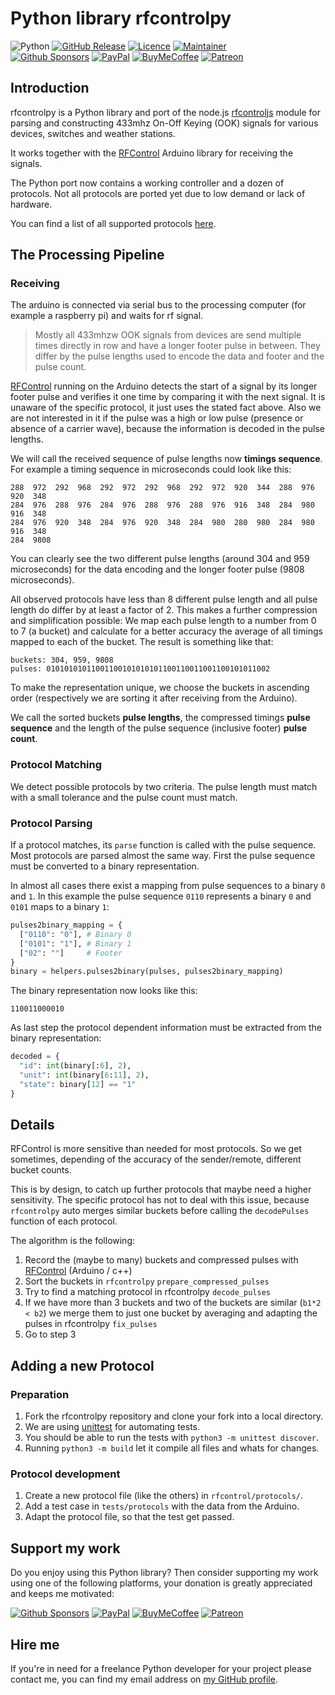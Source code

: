 # Python library rfcontrolpy

![Python][python-shield]
[![GitHub Release][releases-shield]][releases]
[![Licence][license-shield]][license]
[![Maintainer][maintainer-shield]][maintainer]  
[![Github Sponsors][github-shield]][github]
[![PayPal][paypal-shield]][paypal]
[![BuyMeCoffee][buymecoffee-shield]][buymecoffee]
[![Patreon][patreon-shield]][patreon]

## Introduction

rfcontrolpy is a Python library and port of the node.js [rfcontroljs](https://github.com/pimatic/rfcontroljs)
module for parsing and constructing 433mhz On-Off Keying (OOK) signals for various devices,
switches and weather stations.

It works together with the [RFControl](https://github.com/pimatic/RFControl) Arduino library
for receiving the signals.

The Python port now contains a working controller and a dozen of protocols. Not all protocols are
ported yet due to low demand or lack of hardware.

You can find a list of all supported protocols [here](protocols.md).

## The Processing Pipeline

### Receiving

The arduino is connected via serial bus to the processing computer (for example a raspberry pi)
and waits for rf signal. 

> Mostly all 433mhzw OOK signals from devices are send multiple times directly in row and have a
> longer footer pulse in between. They differ by the pulse lengths used to encode the data and footer 
> and the pulse count.

[RFControl](https://github.com/rrooggiieerr/RFControl) running on the Arduino detects the start of a 
signal by its longer footer pulse and verifies it one time by comparing it with the next signal. 
It is unaware of the specific protocol, it just uses the stated fact above. Also we are 
not interested in it if the pulse was a high or low pulse (presence or absence of a carrier wave), 
because the information is decoded in the pulse lengths.

We will call the received sequence of pulse lengths now **timings sequence**. For example a timing
sequence in microseconds could look like this:

```
288  972  292  968  292  972  292  968  292  972  920  344  288  976  920  348  
284  976  288  976  284  976  288  976  288  976  916  348  284  980  916  348  
284  976  920  348  284  976  920  348  284  980  280  980  284  980  916  348  
284  9808
```

You can clearly see the two different pulse lengths (around 304 and 959 microseconds) for the data
encoding and the longer footer pulse (9808 microseconds). 

All observed protocols have less than 8 different pulse length and all pulse length do differ by at 
least a factor of 2. This makes a further compression and simplification possible: We map each 
pulse length to a number from 0 to 7 (a bucket) and calculate for a better accuracy the average of 
all timings mapped to each of the bucket. The result is something like that:

```
buckets: 304, 959, 9808
pulses: 01010101011001100101010101100110011001100101011002
```

To make the representation unique, we choose the buckets in ascending order (respectively we are
sorting it after receiving from the Arduino).

We call the sorted buckets **pulse lengths**, the compressed timings **pulse sequence** and the 
length of the pulse sequence (inclusive footer) **pulse count**.

### Protocol Matching

We detect possible protocols by two criteria. The pulse length must match with a small tolerance
and the pulse count must match. 

### Protocol Parsing

If a protocol matches, its `parse` function is called with the pulse sequence. Most protocols are
parsed almost the same way. First the pulse sequence must be converted to a binary representation.

In almost all cases there exist a mapping from pulse sequences to a binary `0` and `1`. In this
example the pulse sequence `0110` represents a binary `0` and `0101` maps to a binary `1`:

```Python
pulses2binary_mapping = {
  ["0110": "0"], # Binary 0
  ["0101": "1"], # Binary 1 
  ["02": ""]     # Footer
}
binary = helpers.pulses2binary(pulses, pulses2binary_mapping)
```

The binary representation now looks like this:

```
110011000010
```

As last step the protocol dependent information must be extracted from the binary representation:

```Python
decoded = {
  "id": int(binary[:6], 2),
  "unit": int(binary[6:11], 2),
  "state": binary[12] == "1"
}
```

## Details

RFControl is more sensitive than needed for most protocols. 
So we get sometimes, depending of the accuracy of the sender/remote, different bucket counts. 

This is by design, to catch up further protocols that maybe need a higher sensitivity. The specific
protocol has not to deal with this issue, because `rfcontrolpy` auto merges similar buckets before
calling the `decodePulses` function of each protocol.

The algorithm is the following:

1. Record the (maybe to many) buckets and compressed pulses with [RFControl](https://github.com/pimatic/RFControl) (Arduino / c++)
2. Sort the buckets in `rfcontrolpy` `prepare_compressed_pulses`
3. Try to find a matching protocol in rfcontrolpy `decode_pulses`
4. If we have more than 3 buckets and two of the buckets are similar (`b1*2 < b2`) we merge them to just one bucket by averaging and adapting the pulses in rfcontrolpy `fix_pulses`
5. Go to step 3

## Adding a new Protocol

### Preparation

1. Fork the rfcontrolpy repository and clone your fork into a local directory.
2. We are using [unittest](https://docs.python.org/3/library/unittest.html) for automating tests.
3. You should be able to run the tests with `python3 -m unittest discover`.
5. Running `python3 -m build` let it compile all files and whats for changes.

### Protocol development

1. Create a new protocol file (like the others) in `rfcontrol/protocols/`.
2. Add a test case in `tests/protocols` with the data from the Arduino.
3. Adapt the protocol file, so that the test get passed.

## Support my work

Do you enjoy using this Python library? Then consider supporting my work using one of the following
platforms, your donation is greatly appreciated and keeps me motivated:

[![Github Sponsors][github-shield]][github]
[![PayPal][paypal-shield]][paypal]
[![BuyMeCoffee][buymecoffee-shield]][buymecoffee]
[![Patreon][patreon-shield]][patreon]

## Hire me

If you're in need for a freelance Python developer for your project please contact me, you can find
my email address on [my GitHub profile](https://github.com/rrooggiieerr).

[python-shield]: https://img.shields.io/badge/python-3670A0?style=for-the-badge&logo=python&logoColor=ffdd54
[releases]: https://github.com/rrooggiieerr/rfcontrolpy/releases
[releases-shield]: https://img.shields.io/github/v/release/rrooggiieerr/rfcontrolpy?style=for-the-badge
[license]: ./LICENSE
[license-shield]: https://img.shields.io/github/license/rrooggiieerr/rfcontrolpy?style=for-the-badge
[maintainer]: https://github.com/rrooggiieerr
[maintainer-shield]: https://img.shields.io/badge/MAINTAINER-%40rrooggiieerr-41BDF5?style=for-the-badge
[paypal]: https://paypal.me/seekingtheedge
[paypal-shield]: https://img.shields.io/badge/PayPal-00457C?style=for-the-badge&logo=paypal&logoColor=white
[buymecoffee]: https://www.buymeacoffee.com/rrooggiieerr
[buymecoffee-shield]: https://img.shields.io/badge/Buy%20Me%20a%20Coffee-ffdd00?style=for-the-badge&logo=buy-me-a-coffee&logoColor=black
[github]: https://github.com/sponsors/rrooggiieerr
[github-shield]: https://img.shields.io/badge/sponsor-30363D?style=for-the-badge&logo=GitHub-Sponsors&logoColor=ea4aaa
[patreon]: https://www.patreon.com/seekingtheedge/creators
[patreon-shield]: https://img.shields.io/badge/Patreon-F96854?style=for-the-badge&logo=patreon&logoColor=white
